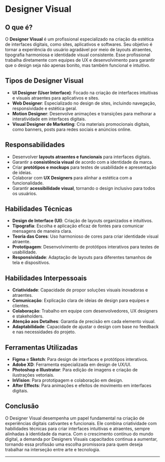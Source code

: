 # Designer Visual  

## O que é?  
O **Designer Visual** é um profissional especializado na criação da estética de interfaces digitais, como sites, aplicativos e softwares. Seu objetivo é tornar a experiência do usuário agradável por meio de layouts atraentes, tipografia harmoniosa e identidade visual consistente. Esse profissional trabalha diretamente com equipes de UX e desenvolvimento para garantir que o design seja não apenas bonito, mas também funcional e intuitivo.  

## Tipos de Designer Visual  
- **UI Designer (User Interface)**: Focado na criação de interfaces intuitivas e visuais atraentes para aplicativos e sites.  
- **Web Designer**: Especializado no design de sites, incluindo navegação, responsividade e estética geral.  
- **Motion Designer**: Desenvolve animações e transições para melhorar a interatividade em interfaces digitais.  
- **Visual Designer de Marketing**: Cria materiais promocionais digitais, como banners, posts para redes sociais e anúncios online.  

## Responsabilidades  
- Desenvolver **layouts atraentes e funcionais** para interfaces digitais.  
- Garantir a **consistência visual** de acordo com a identidade da marca.  
- Criar **protótipos e mockups** para testes de usabilidade e apresentação de ideias.  
- Colaborar com **UX Designers** para alinhar a estética com a funcionalidade.  
- Garantir **acessibilidade visual**, tornando o design inclusivo para todos os usuários.  

## Habilidades Técnicas  
- **Design de Interface (UI)**: Criação de layouts organizados e intuitivos.  
- **Tipografia**: Escolha e aplicação eficaz de fontes para comunicar mensagens de maneira clara.  
- **Teoria das Cores**: Uso harmonioso de cores para criar identidade visual atraente.  
- **Prototipagem**: Desenvolvimento de protótipos interativos para testes de usabilidade.  
- **Responsividade**: Adaptação de layouts para diferentes tamanhos de tela e dispositivos.  

## Habilidades Interpessoais  
- **Criatividade**: Capacidade de propor soluções visuais inovadoras e atraentes.  
- **Comunicação**: Explicação clara de ideias de design para equipes e clientes.  
- **Colaboração**: Trabalho em equipe com desenvolvedores, UX designers e stakeholders.  
- **Atenção aos Detalhes**: Garantia de precisão em cada elemento visual.  
- **Adaptabilidade**: Capacidade de ajustar o design com base no feedback e nas necessidades do projeto.  

## Ferramentas Utilizadas  
- **Figma** e **Sketch**: Para design de interfaces e protótipos interativos.  
- **Adobe XD**: Ferramenta especializada em design de UX/UI.  
- **Photoshop e Illustrator**: Para edição de imagens e criação de ilustrações vetoriais.  
- **InVision**: Para prototipagem e colaboração em design.  
- **After Effects**: Para animações e efeitos de movimento em interfaces digitais.  

## Conclusão  
O Designer Visual desempenha um papel fundamental na criação de experiências digitais cativantes e funcionais. Ele combina criatividade com habilidades técnicas para criar interfaces intuitivas e atraentes, sempre alinhadas à identidade da marca. Com o crescimento contínuo do mundo digital, a demanda por Designers Visuais capacitados continua a aumentar, tornando essa profissão uma escolha promissora para quem deseja trabalhar na interseção entre arte e tecnologia.  

---

